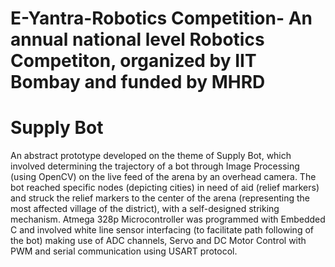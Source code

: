 # E-Yantra-Robotics Competition- An annual national level Robotics Competiton, organized by IIT Bombay and funded by MHRD  
#  Supply Bot
An abstract prototype developed on the theme of Supply Bot, which involved determining the trajectory of a bot through Image Processing (using OpenCV) on the live feed of the arena by an overhead camera. The bot reached specific nodes (depicting cities) in need of aid (relief markers) and struck the relief markers to the center of the arena (representing the most affected village of the district), with a self-designed striking mechanism. Atmega 328p Microcontroller was programmed with Embedded C and involved white line sensor interfacing (to facilitate path following of the bot) making use of ADC channels, Servo and DC Motor Control with PWM and serial communication using USART protocol.

